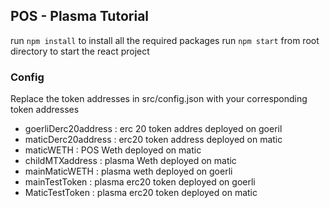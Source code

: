 ## POS - Plasma Tutorial
run ```npm install``` to install all the required packages
run ```npm start``` from root directory to start the react project
### Config
Replace the token addresses in src/config.json with your corresponding token addresses
  -  goerliDerc20address : erc 20 token addres deployed on  goeril
  - maticDerc20address : erc20 token address deployed on matic
  - maticWETH : POS Weth deployed on matic
  - childMTXaddress : plasma Weth deployed on matic
  - mainMaticWETH : plasma weth deployed on goerli
  - mainTestToken : plasma erc20 token deployed on goerli
  - MaticTestToken : plasma erc20 token deployed on matic
